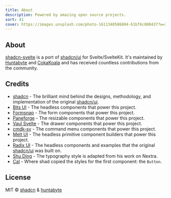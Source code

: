 ```yaml
---
title: About
description: Powered by amazing open source projects.
sort: 41
cover: https://images.unsplash.com/photo-1611348586804-61bf6c080437?w=300&dpr=2&q=80
---
```


## About

[shadcn-svelte](https://shadcn-svelte.com) is a port of [shadcn/ui](https://ui.shadcn.com) for Svelte/SvelteKit. It's maintained by [Huntabyte](https://twitter.com/huntabyte) and [CokaKoala](https://github.com/adriangonz97) and has received countless contributions from the community.

## Credits

- [shadcn](https://twitter.com/shadcn) - The brilliant mind behind the designs, methodology, and implementation of the original [shadcn/ui](https://ui.shadcn.com).
- [Bits UI](https://bits-ui.com) - The headless components that power this project.
- [Formsnap](https://formsnap.dev) - The form components that power this project.
- [Paneforge](https://paneforge.com) - The resizable components that power this project.
- [Vaul Svelte](https://vaulsvelte.com) - The drawer components that power this project.
- [cmdk-sv](https://cmdk-sv.com) - The command menu components that power this project.
- [Melt UI](https://melt-ui.com) - The headless primitive component builders that power this project.
- [Radix UI](https://radix-ui.com) - The headless components and examples that the original [shadcn/ui](https://ui.shadcn.com) was built on.
- [Shu Ding](https://shud.in) - The typography style is adapted from his work on Nextra.
- [Cal](https://cal.com) - Where shad copied the styles for the first component: the `Button`.

## License

MIT © [shadcn](https://shadcn.com) & [huntabyte](https://twitter.com/huntabyte)
